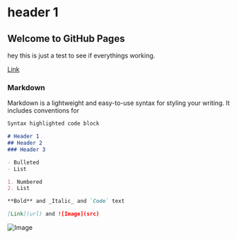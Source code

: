 # header 1
## Welcome to GitHub Pages

hey this is just a test to see if everythings working.

[Link](https://github.com/wkarnchanapee/billys-pcomp-journal/edit/master/README.md)

### Markdown

Markdown is a lightweight and easy-to-use syntax for styling your writing. It includes conventions for

```markdown
Syntax highlighted code block

# Header 1
## Header 2
### Header 3

- Bulleted
- List

1. Numbered
2. List

**Bold** and _Italic_ and `Code` text

[Link](url) and ![Image](src)
```
![Image](https://img.buzzfeed.com/buzzfeed-static/static/2014-07/18/10/enhanced/webdr09/anigif_enhanced-buzz-22799-1405693809-7.gif?downsize=715:*&output-format=auto&output-quality=auto)


